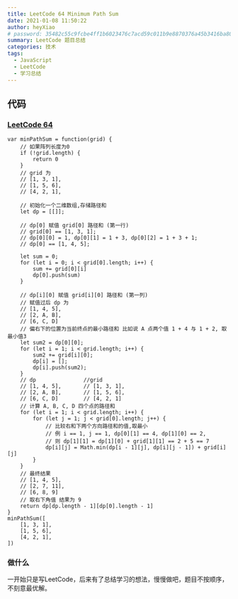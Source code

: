 ```yaml
---
title: LeetCode 64 Minimum Path Sum
date: 2021-01-08 11:50:22
author: heyXiao
# password: 35482c55c9fcbe4ff1b6023476c7acd59c011b9e8870376a45b3416ba8092d3d
summary: LeetCode 题目总结
categories: 技术
tags:
  - JavaScript
  - LeetCode
  - 学习总结
---
```

## 代码 ##

### [LeetCode 64](https://leetcode.com/problems/minimum-path-sum/) ###
	var minPathSum = function(grid) {
		// 如果阵列长度为0
		if (!grid.length) {
			return 0
		}
		// grid 为
		// [1, 3, 1],
		// [1, 5, 6],
		// [4, 2, 1],
	
		// 初始化一个二维数组,存储路径和
		let dp = [[]];
	
		// dp[0] 赋值 grid[0] 路径和 (第一行)
		// grid[0] == [1, 3, 1];
		// dp[0][0] = 1, dp[0][1] = 1 + 3, dp[0][2] = 1 + 3 + 1;
		// dp[0] == [1, 4, 5];
	
		let sum = 0;
		for (let i = 0; i < grid[0].length; i++) {
			sum += grid[0][i]
			dp[0].push(sum)
		}
	
		// dp[i][0] 赋值 grid[i][0] 路径和 (第一列)
		// 赋值过后 dp 为 
		// [1, 4, 5],
		// [2, A, B],
		// [6, C, D]
		// 偏右下的位置为当前终点的最小路径和 比如说 A 点两个值 1 + 4 与 1 + 2, 取最小值3
		let sum2 = dp[0][0];
		for (let i = 1; i < grid.length; i++) {
			sum2 += grid[i][0];
			dp[i] = [];
			dp[i].push(sum2);
		}
		// dp				//grid
		// [1, 4, 5],		// [1, 3, 1],
		// [2, A, B],		// [1, 5, 6],
		// [6, C, D]		// [4, 2, 1]
		// 计算 A, B, C, D 四个点的路径和
		for (let i = 1; i < grid.length; i++) {
			for (let j = 1; j < grid[0].length; j++) {
				// 比较右和下两个方向路径和的值,取最小
				// 例 i == 1, j == 1, dp[0][1] == 4, dp[1][0] == 2, 
				// 则 dp[1][1] = dp[1][0] + grid[1][1] == 2 + 5 == 7
				dp[i][j] = Math.min(dp[i - 1][j], dp[i][j - 1]) + grid[i][j]
			}
		}
		// 最终结果
		// [1, 4, 5],
		// [2, 7, 11],
		// [6, 8, 9]
		// 取右下角值 结果为 9
		return dp[dp.length - 1][dp[0].length - 1]
	}
	minPathSum([
		[1, 3, 1],
		[1, 5, 6],
		[4, 2, 1],
	])
### 做什么 ###
一开始只是写LeetCode，后来有了总结学习的想法，慢慢做吧，题目不按顺序，不刻意最优解。